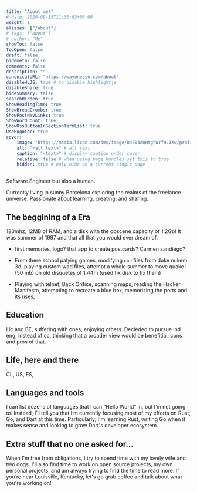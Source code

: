 ```yaml
---
title: "About me!"
# date: 2020-09-15T11:30:03+00:00
weight: 1
aliases: ["/about"]
# tags: ["about"]
# author: "Me"
showToc: false
TocOpen: false
draft: false
hidemeta: false
comments: false
description: ""
canonicalURL: "https://mayonesso.com/about"
disableHLJS: true # to disable highlightjs
disableShare: true
hideSummary: false
searchHidden: true
ShowReadingTime: true
ShowBreadCrumbs: true
ShowPostNavLinks: true
ShowWordCount: true
ShowRssButtonInSectionTermList: true
UseHugoToc: true
cover:
    image: "https://media.licdn.com/dms/image/D4E03AQHtghWYfHLIXw/profile-displayphoto-shrink_400_400/0/1707986966725?e=1729123200&v=beta&t=dJrTEtwpRK_y5nsKIyxzRZia7Nn14hhgBRYH3RCU6S0" # image path/url
    alt: "<alt text>" # alt text
    caption: "<text>" # display caption under cover
    relative: false # when using page bundles set this to true
    hidden: true # only hide on a current single page
---
```


Software Engineer but also a human. 

Currently living in sunny Barcelona exploring the realms of the freelance universe. 
Passionate about learning, creating, and sharing.


## **The beggining of a Era**

120mhz, 12MB of RAM, and a disk with the obscene capacity of 1.2Gb!
It was summer of 1997 and that all that you would ever dream of.

- first memories, logo? that app to create postcards? Carmen sandiego?

- From there school palying games, modifying `con` files from duke nukem 3d, playing custom wad files, attempt a whole summer to move quake I (50 mb) on old disquetes of 1.44m (used fix disk to fix them)
- Playing with telnet, Back Orifice, scanning maps, reading the Hacker Manifesto, attempting to recreate a blue box, memorizing the ports and its uses, 

## **Education**

Lic and BE, suffering with ones, enjoying others. 
Decieded to pursue ind eng, instead of cc, thinking that a broader view would be benefitial,
cons and pros of that.


## **Life, here and there**

CL, US, ES,

## **Languages and tools**

I can list dozens of languages that I can “Hello World” in, but I’m not going to. 
Instead, I’ll tell you that I’m currently focusing most of my efforts on Rust, Go, and Dart at this time. 
Particularly, I'm learning Rust, writing Go when it makes sense and looking to grow Dart's developer ecosystem. 

## **Extra stuff that no one asked for...**

When I'm free from obligations, I try to spend time with my lovely wife and two dogs. 
I'll also find time to work on open source projects, my own personal projects, 
and am always trying to find the time to read more. 
If you’re near Louisville, Kentucky, let's go grab coffee and talk about what you're working on!


